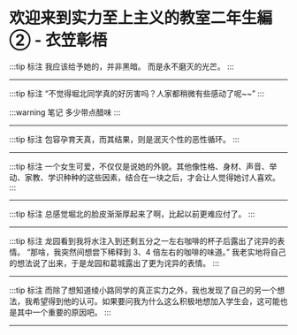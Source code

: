 # 欢迎来到实力至上主义的教室二年生編 ② - 衣笠彰梧

:::tip 标注
我应该给予她的，并非黑暗。
而是永不磨灭的光芒。
:::

---

:::tip 标注
“不觉得堀北同学真的好厉害吗？人家都稍微有些感动了呢~~”
:::

:::warning 笔记
多少带点醋味
:::

---

:::tip 标注
包容孕育天真，而其结果，则是泯灭个性的恶性循环。
:::

---

:::tip 标注
一个女生可爱，不仅仅是说她的外貌。其他像性格、身材、声音、举动、家教、学识种种的这些因素，结合在一块之后，才会让人觉得她讨人喜欢。
:::

---

:::tip 标注
总感觉堀北的脸皮渐渐厚起来了啊，比起以前更难应付了。
:::

---

:::tip 标注
龙园看到我将水注入到还剩五分之一左右咖啡的杯子后露出了诧异的表情。
“那啥，我突然间想尝下稀释到 3、4 倍左右的咖啡的味道。”
我老实地将自己的想法说了出来，于是龙园和葛城露出了更为诧异的表情。
:::

---

:::tip 标注
而除了想知道绫小路同学的真正实力之外，我也发现了自己的另一个想法，我希望得到他的认可。如果要问我为什么这么积极地想加入学生会，这可能也是其中一个重要的原因吧。
:::

---

